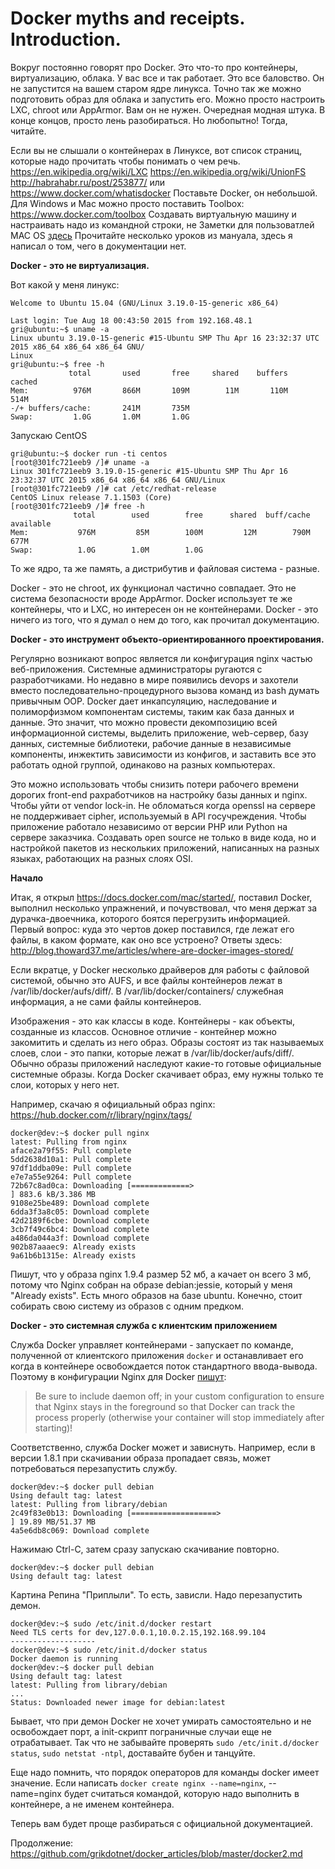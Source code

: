 Docker myths and receipts. Introduction.
========

Вокруг постоянно говорят про Docker. Это что-то про контейнеры, виртуализацию, облака. У вас все и так работает. Это все баловство. Он не запустится на вашем старом ядре линукса. Точно так же можно подготовить образ для облака и запустить его. Можно просто настроить LXC, chroot или AppArmor. Вам он не нужен. Очередная модная штука. В конце концов, просто лень разобираться. 
Но любопытно! Тогда, читайте.

Если вы не слышали о контейнерах в Линуксе, вот список страниц, которые надо прочитать чтобы понимать о чем речь.
https://en.wikipedia.org/wiki/LXC
https://en.wikipedia.org/wiki/UnionFS
http://habrahabr.ru/post/253877/ или https://www.docker.com/whatisdocker
Поставьте Docker, он небольшой. Для Windows и Mac можно просто поставить Toolbox: https://www.docker.com/toolbox
Создавать виртуальную машину и настраивать надо из командной строки, не 
Заметки для пользоватлей MAC OS [здесь](https://github.com/grikdotnet/docker_articles/blob/master/docker_mac.md)
Прочитайте несколько уроков из мануала, здесь я написал о том, чего в документации нет.

**Docker - это не виртуализация.**

Вот какой у меня линукс:
```
Welcome to Ubuntu 15.04 (GNU/Linux 3.19.0-15-generic x86_64)

Last login: Tue Aug 18 00:43:50 2015 from 192.168.48.1
gri@ubuntu:~$ uname -a
Linux ubuntu 3.19.0-15-generic #15-Ubuntu SMP Thu Apr 16 23:32:37 UTC 2015 x86_64 x86_64 x86_64 GNU/                                       Linux
gri@ubuntu:~$ free -h
             total       used       free     shared    buffers     cached
Mem:          976M       866M       109M        11M       110M       514M
-/+ buffers/cache:       241M       735M
Swap:         1.0G       1.0M       1.0G
```
Запускаю CentOS
```
gri@ubuntu:~$ docker run -ti centos
[root@301fc721eeb9 /]# uname -a
Linux 301fc721eeb9 3.19.0-15-generic #15-Ubuntu SMP Thu Apr 16 23:32:37 UTC 2015 x86_64 x86_64 x86_64 GNU/Linux
[root@301fc721eeb9 /]# cat /etc/redhat-release
CentOS Linux release 7.1.1503 (Core)
[root@301fc721eeb9 /]# free -h
              total        used        free      shared  buff/cache   available
Mem:           976M         85M        100M         12M        790M        677M
Swap:          1.0G        1.0M        1.0G

```
То же ядро, та же память, а дистрибутив и файловая система - разные.

Docker - это не chroot, их функционал частично совпадает. Это не система безопасности вроде AppArmor. Docker использует те же контейнеры, что и LXC, но интересен он не контейнерами. Docker - это ничего из того, что я думал о нем до того, как прочитал документацию.

**Docker - это инструмент объекто-ориентированного проектирования.**

Регулярно возникают вопрос является ли конфигурация nginx частью веб-приложения. Системные администраторы ругаются с разработчиками.
Но недавно в мире появились devops и захотели вместо последовательно-процедурного вызова команд из bash думать привычным OOP.
Docker дает инкапсуляцию, наследование и полиморфизмом компонентам системы, таким как база данных и данные.
Это значит, что можно провести декомпозицию всей информационной системы, выделить приложение, web-сервер, базу данных, системные библиотеки, рабочие данные в независимые компоненты, инжектить зависимости из конфигов, и заставить все это работать одной группой, одинаково на разных компьютерах.

Это можно использовать чтобы снизить потери рабочего времени дорогих front-end рахработчиков на настройку базы данных и nginx.
Чтобы уйти от vendor lock-in. Не обломаться когда openssl на сервере не поддерживает cipher, используемый в API госучреждения.
Чтобы приложение работало независимо от версии PHP или Python на сервере заказчика.
Создавать open source не только в виде кода, но и настройкой пакетов из нескольких приложений, написанных на разных языках, работающих на разных слоях OSI.

**Начало**

Итак, я открыл https://docs.docker.com/mac/started/, поставил Docker, выполнил несколько упражнений, и почувствовал, что меня держат за дурачка-двоечника, которого боятся перегрузить информацией.
Первый вопрос: куда это чертов докер поставился, где лежат его файлы, в каком формате, как оно все устроено?
Ответы здесь: http://blog.thoward37.me/articles/where-are-docker-images-stored/

Если вкратце, у Docker несколько драйверов для работы с файловой системой, обычно это AUFS, и все файлы контейнеров лежат в /var/lib/docker/aufs/diff/.
В /var/lib/docker/containers/ служебная информация, а не сами файлы контейнеров.

Изображения - это как классы в коде. Контейнеры - как объекты, созданные из классов. Основное отличие - контейнер можно закомитить и сделать из него образ. 
Образы состоят из так называемых слоев, слои - это папки, которые лежат в /var/lib/docker/aufs/diff/. Обычно образы приложений наследуют какие-то готовые официальные системные образы. Когда Docker скачивает образ, ему нужны только те слои, которых у него нет.

Например, скачаю я официальный образ nginx: https://hub.docker.com/r/library/nginx/tags/
```
docker@dev:~$ docker pull nginx
latest: Pulling from nginx
aface2a79f55: Pull complete
5dd2638d10a1: Pull complete
97df1ddba09e: Pull complete
e7e7a55e9264: Pull complete
72b67c8ad0ca: Downloading [=============>                                     ] 883.6 kB/3.386 MB
9108e25be489: Download complete
6dda3f3a8c05: Download complete
42d2189f6cbe: Download complete
3cb7f49c6bc4: Download complete
a486da044a3f: Download complete
902b87aaaec9: Already exists
9a61b6b1315e: Already exists
```
Пишут, что у образа nginx 1.9.4 размер 52 мб, а качает он всего 3 мб, потому что Nginx собран на образе debian:jessie, который у меня "Already exists".
Есть много образов на базе ubuntu. Конечно, стоит собирать свою систему из образов с одним предком.

**Docker - это системная служба с клиентским приложением**

Служба Docker управляет контейнерами - запускает по команде, полученной от клиентского приложения `docker` и останавливает его когда в контейнере освобождается поток стандартного ввода-вывода. Поэтому в конфигурации Nginx для Docker [пишут](https://hub.docker.com/_/nginx/): 

> Be sure to include daemon off; in your custom configuration to ensure that Nginx stays in the foreground so that Docker can track the process properly (otherwise your container will stop immediately after starting)!

Соответственно, служба Docker может и зависнуть. Например, если в версии 1.8.1 при скачивании образа пропадает связь, может потребоваться перезапустить службу.
```
docker@dev:~$ docker pull debian
Using default tag: latest
latest: Pulling from library/debian
2c49f83e0b13: Downloading [===================>                               ] 19.89 MB/51.37 MB
4a5e6db8c069: Download complete
```
Нажимаю Ctrl-C, затем сразу запускаю скачивание повторно.
```
docker@dev:~$ docker pull debian
Using default tag: latest
```
Картина Репина "Приплыли". То есть, зависли. Надо перезапустить демон.
```
docker@dev:~$ sudo /etc/init.d/docker restart
Need TLS certs for dev,127.0.0.1,10.0.2.15,192.168.99.104
-------------------
docker@dev:~$ sudo /etc/init.d/docker status
Docker daemon is running
docker@dev:~$ docker pull debian
Using default tag: latest
latest: Pulling from library/debian
...
Status: Downloaded newer image for debian:latest
```
Бывает, что при демон Docker не хочет умирать самостоятельно и не освобождает порт, а init-скрипт пограничные случаи еще не отрабатывает.
Так что не забывайте проверять `sudo /etc/init.d/docker status`, `sudo netstat -ntpl`, доставайте бубен и танцуйте.

Еще надо помнить, что порядок операторов для команды docker имеет значение. Если написать `docker create nginx --name=nginx`, --name=nginx будет считаться командой, которую надо выполнить в контейнере, а не именем контейнера.

Теперь вам будет проще разбираться с официальной документацией.

Продолжение: https://github.com/grikdotnet/docker_articles/blob/master/docker2.md